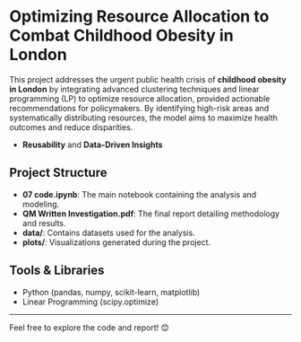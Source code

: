 # Optimizing Resource Allocation to Combat Childhood Obesity in London  

This project addresses the urgent public health crisis of **childhood obesity in London** by integrating advanced clustering techniques and linear programming (LP) to optimize resource allocation, provided actionable recommendations for policymakers. By identifying high-risk areas and systematically distributing resources, the model aims to maximize health outcomes and reduce disparities.  

- **Reusability** and **Data-Driven Insights**

## Project Structure  

- **07 code.ipynb**: The main notebook containing the analysis and modeling.  
- **QM Written Investigation.pdf**: The final report detailing methodology and results.  
- **data/**: Contains datasets used for the analysis.  
- **plots/**: Visualizations generated during the project.  

## Tools & Libraries  
- Python (pandas, numpy, scikit-learn, matplotlib)  
- Linear Programming (scipy.optimize)  

---  

Feel free to explore the code and report! 😊
